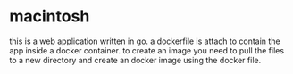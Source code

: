 # macintosh
this is a web application written in go.
a dockerfile is attach to contain the app inside a docker container.
to create an image you need to pull the files to a new directory and create an docker image using the docker file.
